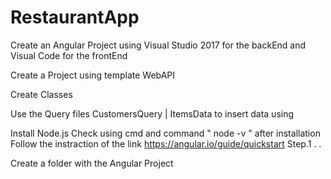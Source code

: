 # RestaurantApp


Create an Angular Project using Visual Studio 2017 for the backEnd and Visual Code for the frontEnd

Create a Project using template WebAPI

Create Classes

Use the Query files CustomersQuery | ItemsData to insert data using 


Install Node.js 
Check using cmd and command " node -v " after installation
Follow the instraction of the link
https://angular.io/guide/quickstart
Step.1
.
.

Create a folder with the Angular Project

